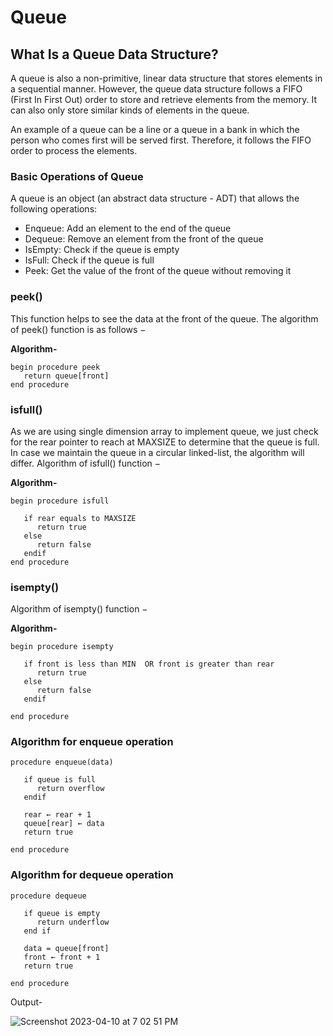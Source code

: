 # Queue

## What Is a Queue Data Structure?

A queue is also a non-primitive, linear data structure that stores elements in a sequential manner. However, the queue data structure follows a FIFO (First In First Out) order to store and retrieve elements from the memory. It can also only store similar kinds of elements in the queue.

An example of a queue can be a line or a queue in a bank in which the person who comes first will be served first. Therefore, it follows the FIFO order to process the elements.

### Basic Operations of Queue

A queue is an object (an abstract data structure - ADT) that allows the following operations:

+ Enqueue: Add an element to the end of the queue
+ Dequeue: Remove an element from the front of the queue
+ IsEmpty: Check if the queue is empty
+ IsFull: Check if the queue is full
+ Peek: Get the value of the front of the queue without removing it

### peek()
This function helps to see the data at the front of the queue. The algorithm of peek() function is as follows −

**Algorithm-**

```
begin procedure peek
   return queue[front]
end procedure
```

### isfull()
As we are using single dimension array to implement queue, we just check for the rear pointer to reach at MAXSIZE to determine that the queue is full. In case we maintain the queue in a circular linked-list, the algorithm will differ. Algorithm of isfull() function −

**Algorithm-**

```
begin procedure isfull

   if rear equals to MAXSIZE
      return true
   else
      return false
   endif
end procedure
```
### isempty()
Algorithm of isempty() function −

**Algorithm-**

```
begin procedure isempty

   if front is less than MIN  OR front is greater than rear
      return true
   else
      return false
   endif
   
end procedure
```
### Algorithm for enqueue operation

```
procedure enqueue(data)      

   if queue is full
      return overflow
   endif
   
   rear ← rear + 1
   queue[rear] ← data
   return true
   
end procedure
```

### Algorithm for dequeue operation
```
procedure dequeue
   
   if queue is empty
      return underflow
   end if

   data = queue[front]
   front ← front + 1
   return true

end procedure
```
Output-

![Screenshot 2023-04-10 at 7 02 51 PM](https://user-images.githubusercontent.com/91966167/230911347-36f1138d-b32b-4a1e-96e1-11180fa29992.png)


